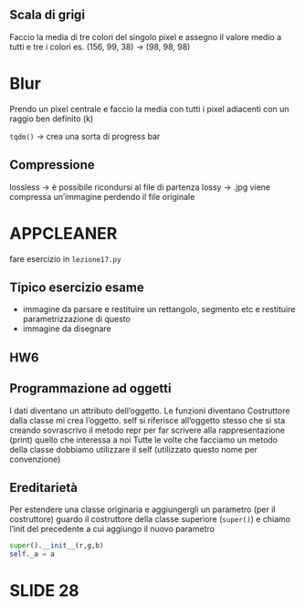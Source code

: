 ## Scala di grigi
Faccio la media di tre colori del singolo pixel e assegno il valore medio a tutti e tre i colori
es. (156, 99, 38) → (98, 98, 98)

# Blur
Prendo un pixel centrale e faccio la media con tutti i pixel adiacenti con un raggio ben definito (k)

`tqdm()` → crea una sorta di progress bar

## Compressione
lossless → è possibile ricondursi al file di partenza
lossy → .jpg viene compressa un’immagine perdendo il file originale

# APPCLEANER

fare esercizio in `lezione17.py`

## Tipico esercizio esame
- immagine da parsare e restituire un rettangolo, segmento etc e restituire parametrizzazione di questo
- immagine da disegnare

## HW6


##  Programmazione ad oggetti
I dati diventano un attributo dell’oggetto. Le funzioni diventano 
Costruttore dalla classe mi crea l’oggetto. self si riferisce all’oggetto stesso che si sta creando
sovrascrivo il metodo repr per far scrivere alla rappresentazione (print) quello che interessa a noi
Tutte le volte che facciamo un metodo della classe dobbiamo utilizzare il self (utilizzato questo nome per convenzione)

## Ereditarietà
Per estendere una classe originaria e aggiungergli un parametro (per il costruttore) guardo il costruttore della classe superiore (`super()`) e chiamo l’init del precedente a cui aggiungo il nuovo parametro

```python
super().__init__(r,g,b)
self._a = a
```

# SLIDE 28